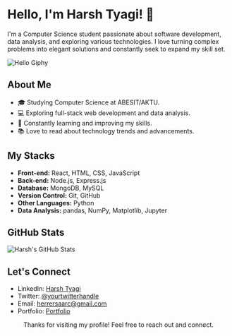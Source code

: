 <!-- Title -->
# Hello, I'm Harsh Tyagi! 👋

<!-- Introduction -->
I'm a Computer Science student passionate about software development, data analysis, and exploring various technologies. I love turning complex problems into elegant solutions and constantly seek to expand my skill set. 

<!-- Greeting Giphy -->
![Hello Giphy](https://media.giphy.com/media/3o6Zt6vNjSe1pVBf7W/giphy.gif)

<!-- About Me -->
## About Me
- 🎓 Studying Computer Science at ABESIT/AKTU.
- 💻 Exploring full-stack web development and data analysis.
- 🌱 Constantly learning and improving my skills.
- 📚 Love to read about technology trends and advancements.

<!-- MERN Stack and Data Analysis -->
## My Stacks
- **Front-end:** React, HTML, CSS, JavaScript
- **Back-end:** Node.js, Express.js
- **Database:** MongoDB, MySQL
- **Version Control:** Git, GitHub
- **Other Languages:** Python
- **Data Analysis:** pandas, NumPy, Matplotlib, Jupyter

<!-- GitHub Stats -->
## GitHub Stats
![Harsh's GitHub Stats](https://github-readme-stats.vercel.app/api?username=yourusername&show_icons=true&theme=radical)

<!-- Contact Me -->
## Let's Connect
- LinkedIn: [Harsh Tyagi](https://www.linkedin.com/in/harsh-tyagi-96b7ba1ba/)
- Twitter: [@yourtwitterhandle](https://twitter.com/PYGmlon)
- Email: herrersaarc@gmail.com
- Portfolio: [Portfolio](https://thepygmalion.github.io/Portfolio/)

<!-- Footer -->
<p align="center">Thanks for visiting my profile! Feel free to reach out and connect.</p>
